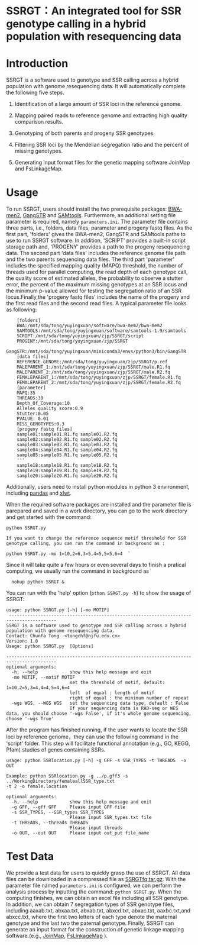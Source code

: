# **SSRGT**：An integrated tool for SSR **genotype calling** **in a hybrid population with resequencing data**
# Introduction
SSRGT is a software used to genotype and SSR calling across a hybrid population with genome resequencing data. It will automatically complete the following five steps.

1. Identification of a large amount of SSR loci in the reference genome.

2. Mapping paired reads to reference genome and extracting high quality comparison results.

3. Genotyping of both parents and progeny SSR genotypes.

4. Filtering SSR loci by the Mendelian segregation ratio and the percent of missing genotypes.

5. Generating input format files for the genetic mapping software JoinMap and FsLinkageMap.

# Usage
To run SSRGT, users should install the two prerequisite packages: [BWA-men2](https://github.com/bwa-mem2/bwa-mem2), [GangSTR](https://github.com/gymreklab/GangSTR)  and [SAMtools](http://samtools.sourceforge.net/).  Furthermore, an additional setting file parameter is required, namely `parameters.ini`. The parameter file contains three parts, i.e., folders, data files, parameter and progeny fastq files. As the first part, 'folders' gives the BWA-men2, GangSTR and SAMtools paths to use to run SSRGT software. In addition, 'SCRIPT' provides a built-in script storage path and, 'PROGENY' provides a path to the progeny resequencing data. The second part 'data files' includes the reference genome file path and the two parents sequencing data files. The third part 'parameter' includes the specified mapping quality (MAPQ) threshold, the number of threads used for parallel computing, the read depth of each genotype call, the quality score of estimated alleles, the probability to observe a stutter error, the percent of the maximum missing genotypes at an SSR locus and the minimum p-value allowed for testing the segregation ratio of an SSR locus.Finally,the 'progeny fastq files' includes the name of the progeny and the first read files and the second read files.  A typical parameter file looks as following:

        [folders]  
        BWA:/mnt/sda/tong/yuyingxuan/software/bwa-mem2/bwa-mem2
        SAMTOOLS:/mnt/sda/tong/yuyingxuan/software/samtools-1.9/samtools
        SCRIPT:/mnt/sda/tong/yuyingxuan/zjp/SSRGT/script
        PROGENY:/mnt/sda/tong/yuyingxuan/zjp/SSRGT
        GangSTR:/mnt/sda/tong/yuyingxuan/miniconda3/envs/python3/bin/GangSTR
        [data files]  
        REFERENCE_GENOME:/mnt/sda/tong/yuyingxuan/zjp/SSRGT/p.ref
        MALEPARENT_1:/mnt/sda/tong/yuyingxuan/zjp/SSRGT/male.R1.fq
        MALEPARENT_2:/mnt/sda/tong/yuyingxuan/zjp/SSRGT/male.R2.fq
        FEMALEPARENT_1:/mnt/sda/tong/yuyingxuan/zjp/SSRGT/female.R1.fq
        FEMALEPARENT_2:/mnt/sda/tong/yuyingxuan/zjp/SSRGT/female.R2.fq
        [parameter]  
        MAPQ:35
        THREADS:30
        Depth_Of_Coverage:10
        Alleles quality score:0.9
        Stutter:0.05
        PVALUE: 0.01
        MISS_GENOTYPES:0.3
        [progeny fastq files]
        sample01:sample01.R1.fq sample01.R2.fq
        sample02:sample02.R1.fq sample02.R2.fq
        sample03:sample03.R1.fq sample03.R2.fq
        sample04:sample04.R1.fq sample04.R2.fq
        sample05:sample05.R1.fq sample05.R2.fq
        '''
        sample18:sample18.R1.fq sample18.R2.fq
        sample19:sample19.R1.fq sample19.R2.fq
        sample20:sample20.R1.fq sample20.R2.fq
 

Additionally, users need to install python modules in python 3 environment, including [pandas](https://github.com/pandas-dev/pandas) and [xlwt](https://github.com/python-excel/xlwt).

  When the required software packages are installed and the parameter file is parepared and saved in a work directory, you can go to the work directory and get started with the command:  
 ```
 python SSRGT.py
 
 If you want to change the reference sequence motif threshold for SSR genotype calling, you can run the command in background as :
  
 python SSRGT.py -mo 1=10,2=6,3=5,4=5,5=5,6=4  `
 ```

 Since it will take quite a few hours or even several days to finish a pratical computing, we usually run the command in background as  
```
  nohup python SSRGT &
```


  You can run with the 'help' option (`pthon SSRGT.py -h`) to show the usage of SSRGT:

    usage: python SSRGT.py [-h] [-mo MOTIF]
     ----------------------------------------------------------------------------------------
    SSRGT is a software used to genotype and SSR calling across a hybrid population with genome resequencing data.
    Contact: Chunfa Tong  <tongchf@njfu.edu.cn>
    Version: 1.0
    Usage: python SSRGT.py  [Options]
    
    -----------------------------------------------------------------------------------------
    optional arguments:
      -h, --help            show this help message and exit
      -mo MOTIF, --motif MOTIF
                            set the threshold of motif, default: 1=10,2=5,3=4,4=4,5=4,6=4
                            left  of equal : length of motif
                            right of equal : the minimum number of repeat
      -wgs WGS, --WGS WGS   set the sequencing data type, default : False
                            If your sequencing data is RAD-seq or WES data, you should choose '-wgs False', if it's whole genome sequencing, choose '-wgs True'

After the program has finished running, if the user wants to locate the SSR loci by reference genome，they can use the following command  in the 'script' folder. This step will facilitate functional annotation (e.g., GO, KEGG, Pfam) studies of genes containing SSRs.

```
usage: python SSRlocation.py [-h] -g GFF -s SSR_TYPES -t THREADS  -o OUT

Example: python SSRlocation.py -g ../p.gff3 -s ../WorkingDirectory/femaleallSSR_type.txt 
-t 2 -o female.location

optional arguments:
  -h, --help            show this help message and exit
  -g GFF, --gff GFF     Please input GFF file
  -s SSR_TYPES, --SSR_types SSR_TYPES
                        Please input SSR_types.txt file
  -t THREADS, --threads THREADS
                        Please input threads
  -o OUT, --out OUT     Please input out_put file_name

```

# Test Data

We provide a test data for users to quickly grasp the use of SSRGT. All data files can be downloaded in a compressed file as [SSRGTfq.tar.gz](https://figshare.com/articles/dataset/SSRGT_fq_tar_gz/15094539). With the parameter file named `parameters.ini` is configured, we can perform the analysis process by inputting the command: `python SSRGT.py`. When the computing finishes, we can obtain an excel file including all SSR genotype.  In addition, we can obtain 7 segregation types of SSR genotype files, including aaxab.txt,  abxaa.txt, abxab.txt, abxcd.txt, abxac.txt,  aaxbc.txt,and abxcc.txt, where the first two letters of each type denote the maternal genotype and the last two the paternal genotype. Finally, SSRGT can generate an input format for the construction of genetic linkage mapping software.(e.g., [JoinMap](https://www.kyazma.nl/index.php/JoinMap/), [FsLinkageMap](https://link.springer.com/article/10.1007/s11295-010-0281-2) ). 






